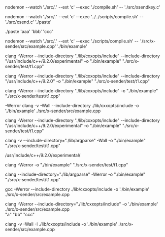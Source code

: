 nodemon --watch './src/*.*' --ext 'c' --exec './compile.sh' -- './src/xsendkey.c'

nodemon --watch './src/*.*' --ext 'c' --exec '../../scripts/compile.sh' -- './src/xsend.c' './paste'



./paste 'aaa' 'bbb' 'ccc'

nodemon --watch './src/*.*' --ext 'c' --exec './scripts/compile.sh' -- './src/x-sender/src/example.cpp' './bin/example'

clang -Werror --include-directory "./lib/cxxopts/include" --include-directory "/usr/include/c++/9.2.0/experimental" -o "./bin/example" "./src/x-sender/test/t1.cpp"

clang -Werror --include-directory "./lib/cxxopts/include" --include-directory "/usr/include/c++/9.2.0" -o "./bin/example" "./src/x-sender/test/t1.cpp"

clang -Werror --include-directory "./lib/cxxopts/include"  -o "./bin/example" "./src/x-sender/test/t1.cpp"


-Werror
clang -v -Wall --include-directory ./lib/cxxopts/include -o './bin/example' ./src/x-sender/src/example.cpp

clang -Werror --include-directory "./lib/cxxopts/include" --include-directory "/usr/include/c++/9.2.0/experimental" -o "./bin/example" "./src/x-sender/test/t1.cpp"


clang -v --include-directory="./lib/argparse" -Wall -o "./bin/example" "./src/x-sender/test/t1.cpp"

/usr/include/c++/9.2.0/experimental/

clang -Werror -o "./bin/example" "./src/x-sender/test/t1.cpp"


clang --include-directory="./lib/argparse" -Werror -o "./bin/example" "./src/x-sender/test/t1.cpp"

gcc -Werror --include-directory ./lib/cxxopts/include -o './bin/example' ./src/x-sender/src/example.cpp

clang -Werror --include-directory="./lib/cxxopts/include" -o './bin/example' ./src/x-sender/src/example.cpp
 \
"a" "bb" "ccc"


clang -v -Wall -I ./lib/cxxopts/include -o './bin/example' ./src/x-sender/src/example.cpp